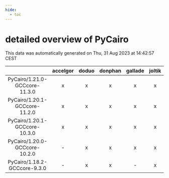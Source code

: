 ```yaml
---
hide:
  - toc
---
```


detailed overview of PyCairo
============================


This data was automatically generated on Thu, 31 Aug 2023 at 14:42:57 CEST  

| |accelgor|doduo|donphan|gallade|joltik|skitty|swalot|victini|
| :---: | :---: | :---: | :---: | :---: | :---: | :---: | :---: | :---: |
|PyCairo/1.21.0-GCCcore-11.3.0|x|x|x|x|x|x|x|x|
|PyCairo/1.20.1-GCCcore-11.2.0|x|x|x|x|x|x|x|x|
|PyCairo/1.20.1-GCCcore-10.3.0|x|x|x|x|x|x|x|x|
|PyCairo/1.20.0-GCCcore-10.2.0|-|x|x|x|x|x|x|x|
|PyCairo/1.18.2-GCCcore-9.3.0|-|x|x|-|x|x|x|x|
